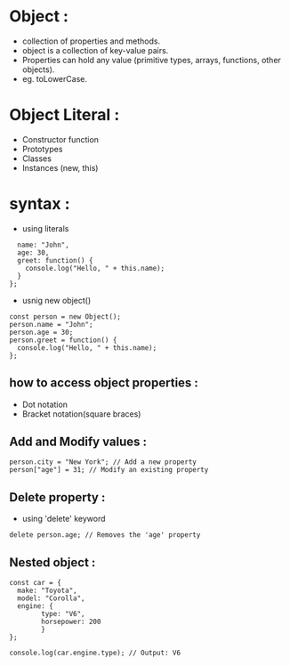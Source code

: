 # Object :
- collection of properties and methods.
- object is a collection of key-value pairs.
- Properties can hold any value (primitive types, arrays, functions, other objects).
- eg. toLowerCase.

# Object Literal : 
- Constructor function
- Prototypes
- Classes
- Instances (new, this)

# syntax :
- using literals
```const person = { // literal
  name: "John", 
  age: 30,   
  greet: function() {
    console.log("Hello, " + this.name);
  }
};
```
- usnig new object()
```
const person = new Object();
person.name = "John";
person.age = 30;
person.greet = function() {
  console.log("Hello, " + this.name);
};
```

## how to access object properties :
- Dot notation
- Bracket notation(square braces)

## Add and Modify values :
```
person.city = "New York"; // Add a new property
person["age"] = 31; // Modify an existing property
```

## Delete property :
- using 'delete' keyword
```
delete person.age; // Removes the 'age' property
```

## Nested object :
```
const car = {
  make: "Toyota",
  model: "Corolla",
  engine: {
        type: "V6",
        horsepower: 200
        }
};

console.log(car.engine.type); // Output: V6
```
